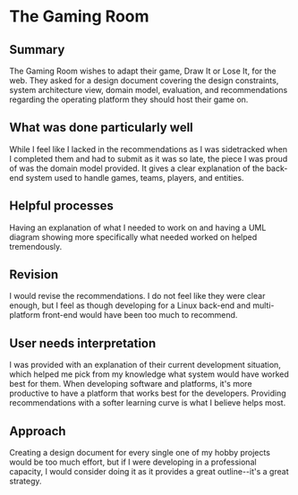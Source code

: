 # The Gaming Room

## Summary

The Gaming Room wishes to adapt their game, Draw It or Lose It, for the web.  They asked for a design document covering the design constraints, system architecture view, domain model, evaluation, and recommendations regarding the operating platform they should host their game on.

## What was done particularly well

While I feel like I lacked in the recommendations as I was sidetracked when I completed them and had to submit as it was so late, the piece I was proud of was the domain model provided.  It gives a clear explanation of the back-end system used to handle games, teams, players, and entities.

## Helpful processes

Having an explanation of what I needed to work on and having a UML diagram showing more specifically what needed worked on helped tremendously.

## Revision

I would revise the recommendations.  I do not feel like they were clear enough, but I feel as though developing for a Linux back-end and multi-platform front-end would have been too much to recommend.

## User needs interpretation

I was provided with an explanation of their current development situation, which helped me pick from my knowledge what system would have worked best for them.  When developing software and platforms, it's more productive to have a platform that works best for the developers.  Providing recommendations with a softer learning curve is what I believe helps most.

## Approach

Creating a design document for every single one of my hobby projects would be too much effort, but if I were developing in a professional capacity, I would consider doing it as it provides a great outline--it's a great strategy.
